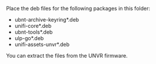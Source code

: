 Place the deb files for the following packages in this folder:
* ubnt-archive-keyring*.deb
* unifi-core*.deb
* ubnt-tools*.deb
* ulp-go*.deb
* unifi-assets-unvr*.deb

You can extract the files from the UNVR firmware.

